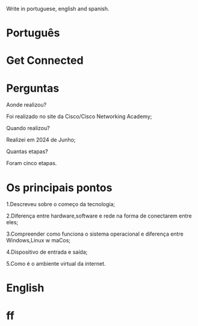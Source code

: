 Write in portuguese, english and spanish.

# Português

# Get Connected

# Perguntas

Aonde realizou?

Foi realizado no site da Cisco/Cisco Networking Academy;

Quando realizou?

Realizei em 2024 de Junho;

Quantas etapas?

Foram cinco etapas.

# Os principais pontos

1.Descreveu sobre o começo da tecnologia;

2.Diferença entre hardware,software e rede na forma de conectarem entre eles;

3.Compreender como funciona o sistema operacional e diferença entre Windows,Linux w maCos;

4.Dispositivo de entrada e saída;

5.Como é o ambiente virtual da internet.


# English 


# ff

